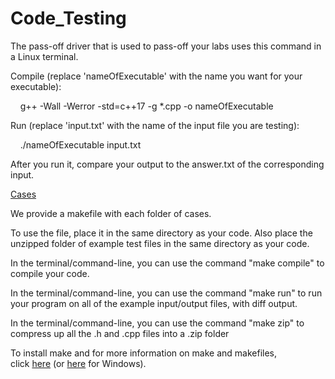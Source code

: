 # Code_Testing

The pass-off driver that is used to pass-off your labs uses this command in a Linux terminal.

Compile (replace 'nameOfExecutable' with the name you want for your executable):

    g++ -Wall -Werror -std=c++17 -g *.cpp -o nameOfExecutable

Run (replace 'input.txt' with the name of the input file you are testing):

    ./nameOfExecutable input.txt

After you run it, compare your output to the answer.txt of the corresponding input.

[Cases](/Projects/cs236TestCases.zip)

We provide a makefile with each folder of cases. 
  
To use the file, place it in the same directory as your code. Also place the unzipped folder of example test files in the same directory as your code.  

In the terminal/command-line, you can use the command "make compile" to compile your code.  

In the terminal/command-line, you can use the command "make run" to run your program on all of the example input/output files, with diff output.  

In the terminal/command-line, you can use the command "make zip" to compress up all the .h and .cpp files into a .zip folder

To install make and for more information on make and makefiles, click [here](https://www.gnu.org/software/make/) (or [here](http://gnuwin32.sourceforge.net/packages/make.htm) for Windows).